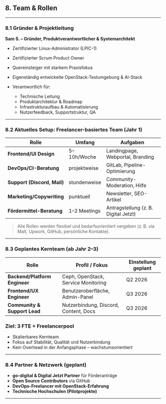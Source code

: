 

## **8. Team & Rollen**

---

### **8.1 Gründer & Projektleitung**

**Sam S. – Gründer, Produktverantwortlicher & Systemarchitekt**

* Zertifizierter Linux-Administrator (LPIC-1)
* Zertifizierter Scrum Product Owner
* Quereinsteiger mit starkem Praxisfokus
* Eigenständig entwickelte OpenStack-Testumgebung & AI-Stack
* Verantwortlich für:

  * Technische Leitung
  * Produktarchitektur & Roadmap
  * Infrastrukturaufbau & Automatisierung
  * Nutzerfeedback, Supportstruktur, QA

---

### **8.2 Aktuelles Setup: Freelancer-basiertes Team (Jahr 1)**

| Rolle                       | Umfang       | Aufgaben                             |
| --------------------------- | ------------ | ------------------------------------ |
| **Frontend/UI Design**      | 5–10h/Woche  | Landingpage, Webportal, Branding     |
| **DevOps/CI-Beratung**      | projektweise | GitLab, Pipeline-Optimierung         |
| **Support (Discord, Mail)** | stundenweise | Community-Moderation, Hilfe          |
| **Marketing/Copywriting**   | punktuell    | Newsletter, SEO-Artikel              |
| **Fördermittel-Beratung**   | 1–2 Meetings | Antragstellung (z. B. Digital Jetzt) |

> Alle Rollen werden flexibel und bedarfsorientiert vergeben (z. B. via Malt, Upwork, GitHub, persönliche Kontakte).

---

### **8.3 Geplantes Kernteam (ab Jahr 2–3)**

| Rolle                         | Profil / Fokus                        | Einstellung geplant |
| ----------------------------- | ------------------------------------- | ------------------- |
| **Backend/Platform Engineer** | Ceph, OpenStack, Service Monitoring   | Q2 2026             |
| **Frontend/UX Engineer**      | Benutzeroberfläche, Admin-Panel       | Q3 2026             |
| **Community & Support Lead**  | Nutzerbindung, Discord, Content, Docs | Q3 2026             |

### Ziel: **3 FTE + Freelancerpool**

* Skalierbares Kernteam
* Fokus auf Stabilität, Qualität und Nutzerbindung
* Kein Overhead in der Anfangsphase – wachstumsorientiert

---

### **8.4 Partner & Netzwerk (geplant)**

* **go-digital & Digital Jetzt Partner** für Förderanträge
* **Open Source Contributors** via GitHub
* **DevOps-Freelancer mit OpenStack-Erfahrung**
* **Technische Hochschulen (Pilotprojekte)**

---
